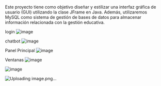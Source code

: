 Este proyecto tiene como objetivo diseñar y estilizar una interfaz gráfica de usuario (GUI) utilizando la clase JFrame en Java. Además, utilizaremos MySQL como sistema de gestión de bases de datos para almacenar información relacionada con la gestión educativa.



login 
![image](https://github.com/user-attachments/assets/eec08fc9-18f9-4355-a980-7ccc31c6c5f1)


chatbot
![image](https://github.com/user-attachments/assets/df19b793-0dc3-48f6-9694-ce5d89b77d17)


Panel Principal
![image](https://github.com/user-attachments/assets/f65f8750-4ff5-4471-898f-9f5a8e53baed)


Ventanas
![image](https://github.com/user-attachments/assets/67cb05b5-1fda-4c0c-9837-580b07fdb4ce)

![image](https://github.com/user-attachments/assets/6c8edc06-ddf0-4c17-9b58-c1f6c7c88ec3)

![Uploading image.png…]()
